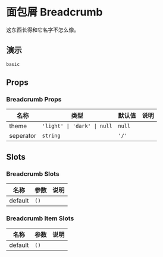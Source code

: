 # 面包屑 Breadcrumb
这东西长得和它名字不怎么像。
## 演示
```demo
basic
```
## Props
### Breadcrumb Props
|名称|类型|默认值|说明|
|-|-|-|-|
|theme|`'light' \| 'dark' \| null`|`null`||
|seperator|`string`|`'/'`||

## Slots
### Breadcrumb Slots
|名称|参数|说明|
|-|-|-|
|default|`()`||

### Breadcrumb Item Slots
|名称|参数|说明|
|-|-|-|
|default|`()`||
